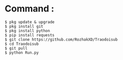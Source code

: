 # Command : 
    $ pkg update & upgrade
    $ pkg install git
    $ pkg install python
    $ pip install requests
    $ git clone https://github.com/RozhakXD/Traodoisub
    $ cd Traodoisub
    $ git pull
    $ python Run.py

